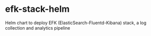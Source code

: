 # efk-stack-helm
Helm chart to deploy EFK (ElasticSearch-Fluentd-Kibana) stack, a log collection and analytics pipeline

